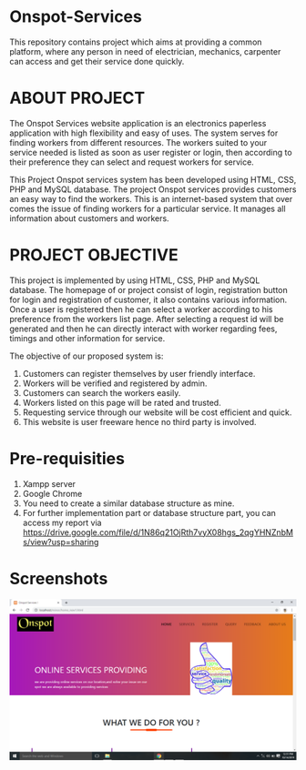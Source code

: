 # Onspot-Services
This repository contains project which aims at providing a common platform, where any person in need of electrician, mechanics, carpenter can access and get their service done quickly.

# ABOUT PROJECT
 
The Onspot Services website application is an electronics paperless application with high flexibility and easy of uses. The system serves for finding workers from different resources. The workers suited to your service needed is listed as soon as user register or login, then according to their preference they can select and request workers for service. 
 
This Project Onspot services system has been developed using HTML, CSS, PHP and MySQL database. The project Onspot services provides customers an easy way to find the workers. This is an internet-based system that over comes the issue of finding workers for a particular service. It manages all information about customers and workers.
 
# PROJECT OBJECTIVE
 
This project is implemented by using HTML, CSS, PHP and MySQL database. The homepage of or project consist of login, registration button for login and registration of customer, it also contains various information. Once a user is registered then he can select a worker according to his preference from the workers list page. After selecting a request id will be generated and then he can directly interact with worker regarding fees, timings and other information for service. 

The objective of our proposed system is:	
1. Customers can register themselves by user friendly interface.
2. Workers will be verified and registered by admin.
3. Customers can search the workers easily.
4. Workers listed on this page will be rated and trusted.
5. Requesting service through our website will be cost efficient and quick.
6. This website is user freeware hence no third party is involved.

# Pre-requisities
1. Xampp server
2. Google Chrome
3. You need to create a similar database structure as mine. 
4. For further implementation part or database structure part, you can access my report via https://drive.google.com/file/d/1N86q21OjRth7vyX08hgs_2qgYHNZnbMs/view?usp=sharing

# Screenshots
 ![alt tag](https://github.com/abhishekverma510/Onspot-Services/blob/main/Screenshot%20(13).png)
